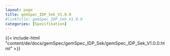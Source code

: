 ```yaml
---
layout: page
title: gemSpec_IDP_Sek_V1.0.0
#linkTitle: gemSpec_IDP_Sek_V1.0.0
categories: [Spezifikation]
---
```

{{< include-html "content/de/docs/gemSpec/gemSpec_IDP_Sek/gemSpec_IDP_Sek_V1.0.0.html" >}}